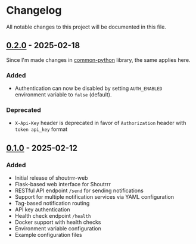 # Changelog

All notable changes to this project will be documented in this file.

## [0.2.0](https://github.com/wlad031/shoutrrr-web/releases/tag/v0.2.0) - 2025-02-18

Since I'm made changes in [common-python](https://github.com/wlad031/common-python) library, the same applies here.

### Added
- Authentication can now be disabled by setting `AUTH_ENABLED` environment variable to `false` (default).

### Deprecated
- `X-Api-Key` header is deprecated in favor of `Authorization` header with `token api_key` format

## [0.1.0](https://github.com/wlad031/shoutrrr-web/releases/tag/v0.1.0) - 2025-02-12

### Added
- Initial release of shoutrrr-web
- Flask-based web interface for Shoutrrr
- RESTful API endpoint `/send` for sending notifications
- Support for multiple notification services via YAML configuration
- Tag-based notification routing
- API key authentication
- Health check endpoint `/health`
- Docker support with health checks
- Environment variable configuration
- Example configuration files
